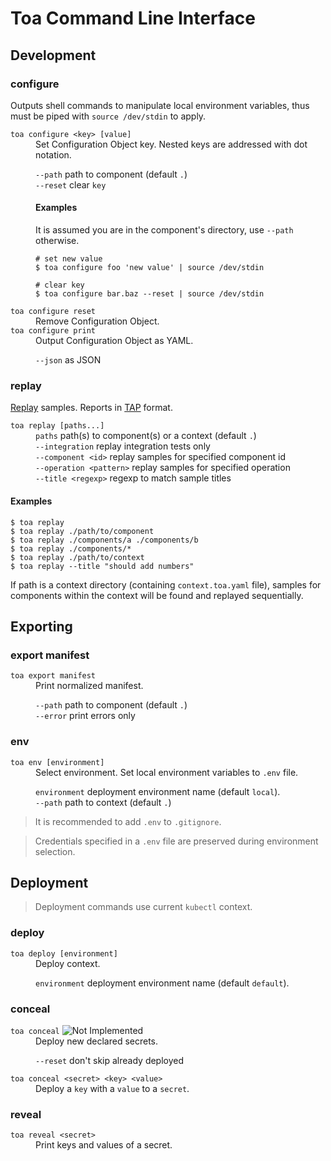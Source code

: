 # Toa Command Line Interface

## Development

### configure

Outputs shell commands to manipulate local environment variables, thus must be piped
with `source /dev/stdin` to apply.

<dl>
<dt><code>toa configure &lt;key&gt; [value]</code></dt>
<dd>
Set Configuration Object key. Nested keys are addressed with dot notation.

<code>--path</code> path to component (default <code>.</code>)<br/>
<code>--reset</code> clear <code>key</code><br/>

#### Examples

It is assumed you are in the component's directory, use `--path` otherwise.

```shell
# set new value
$ toa configure foo 'new value' | source /dev/stdin
```

```shell
# clear key
$ toa configure bar.baz --reset | source /dev/stdin
```

</dd>
<dt><code>toa configure reset</code></dt>
<dd>Remove Configuration Object.</dd>
<dt><code>toa configure print</code></dt>
<dd>Output Configuration Object as YAML.

<code>--json</code> as JSON
</dd>
</dl>

### replay

[Replay](/extensions/sampling/docs/replay.md) samples. Reports in [TAP](https://testanything.org)
format.

<dl>
<dt><code>toa replay [paths...]</code></dt>
<dd>
<code>paths</code> path(s) to component(s) or a context (default <code>.</code>)<br/>
<code>--integration</code> replay integration tests only<br/>
<code>--component &lt;id&gt;</code> replay samples for specified component id<br/>
<code>--operation &lt;pattern&gt;</code> replay samples for specified operation<br/>
<code>--title &lt;regexp&gt;</code> regexp to match sample titles<br/>
</dd>
</dl>

#### Examples

```shell
$ toa replay
$ toa replay ./path/to/component
$ toa replay ./components/a ./components/b
$ toa replay ./components/*
$ toa replay ./path/to/context
$ toa replay --title "should add numbers"
```

If path is a context directory (containing `context.toa.yaml` file), samples for components within
the context will be found and replayed sequentially.

## Exporting

### export manifest

<dl>
<dt><code>toa export manifest</code></dt>
<dd>Print normalized manifest.

<code>--path</code> path to component (default <code>.</code>)<br/>
<code>--error</code> print errors only<br/>
</dd>
</dl>

### env

<dl>
<dt><code>toa env [environment]</code></dt>
<dd>Select environment. Set local environment variables to <code>.env</code> file.

<code>environment</code> deployment environment name (default <code>local</code>).<br/>
<code>--path</code> path to context (default <code>.</code>)<br/>
</dd>
</dl>

> It is recommended to add `.env` to `.gitignore`.

> Credentials specified in a `.env` file are preserved during environment selection.

## Deployment

> Deployment commands use current `kubectl` context.

### deploy

<dl>
<dt><code>toa deploy [environment]</code></dt>
<dd>Deploy context.

<code>environment</code> deployment environment name (default <code>default</code>).<br/>
</dd>
</dl>

### conceal

<dl>
<dt>
<code>toa conceal</code>
<img src="https://img.shields.io/badge/Not_Implemented-red" alt="Not Implemented"/>
</dt>
<dd>Deploy new declared secrets.

<code>--reset</code> don't skip already deployed</dd>

<dt><code>toa conceal &lt;secret&gt; &lt;key&gt; &lt;value&gt;</code></dt>
<dd>Deploy a <code>key</code> with a <code>value</code> to a <code>secret</code>.</dd>
</dl>

### reveal

<dl>
<dt>
<code>toa reveal &lt;secret&gt;</code>
</dt>
<dd>Print keys and values of a secret.</dd>
</dl>
